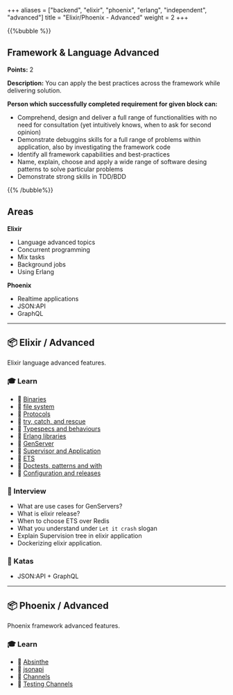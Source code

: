 +++
aliases = ["backend", "elixir", "phoenix", "erlang", "independent", "advanced"]
title = "Elixir/Phoenix - Advanced"
weight = 2
+++

{{%bubble %}}

## Framework & Language Advanced

**Points:** 2 

**Description:** You can apply the best practices across the framework while delivering solution.

**Person which successfully completed requirement for given block can:** 

- Comprehend, design and deliver a full range of functionalities with no need for consultation (yet intuitively knows, when to ask for second opinion)
- Demonstrate debuggins skills for a full range of problems within application, also by investigating the framework code
- Identify all framework capabilities and best-practices
- Name, explain, choose and apply a wide range of software desing patterns to solve particular problems 
- Demonstrate strong skills in TDD/BDD

{{% /bubble%}}

## Areas

**Elixir**

- Language advanced topics
- Concurrent programming
- Mix tasks
- Background jobs
- Using Erlang

**Phoenix**

- Realtime applications
- JSON:API
- GraphQL
---

## 📦 Elixir / Advanced

Elixir language advanced features.

### 🎓 Learn
  - 📗 [Binaries](https://elixir-lang.org/getting-started/binaries-strings-and-char-lists.html)
  - 📗 [file system](https://elixir-lang.org/getting-started/io-and-the-file-system.html)
  - 📗 [Protocols](https://elixir-lang.org/getting-started/protocols.html)
  - 📗 [try, catch, and rescue](https://elixir-lang.org/getting-started/try-catch-and-rescue.html)
  - 📗 [Typespecs and behaviours](https://elixir-lang.org/getting-started/typespecs-and-behaviours.html)
  - 📗 [Erlang libraries](https://elixir-lang.org/getting-started/erlang-libraries.html)
  - 📗 [GenServer](https://elixir-lang.org/getting-started/mix-otp/genserver.html)
  - 📗 [Supervisor and Application](https://elixir-lang.org/getting-started/mix-otp/supervisor-and-application.html)
  - 📗 [ETS](https://elixir-lang.org/getting-started/mix-otp/ets.html)
  - 📗 [Doctests, patterns and with](https://elixir-lang.org/getting-started/mix-otp/docs-tests-and-with.html)
  - 📗 [Configuration and releases](https://elixir-lang.org/getting-started/mix-otp/config-and-releases.html)

### 🎤 Interview

- What are use cases for GenServers?
- What is elixir release?
- When to choose ETS over Redis
- What you understand under `Let it crash` slogan
- Explain Supervision tree in elixir application
- Dockerizing elixir application.


### 📝 Katas

- JSON:API + GraphQL

---

## 📦 Phoenix / Advanced

Phoenix framework advanced features.

### 🎓 Learn
  - 📗 [Absinthe](https://github.com/absinthe-graphql/absinthe)
  - 📗 [jsonapi](https://github.com/jeregrine/jsonapi)
  - 📗 [Channels](https://hexdocs.pm/phoenix/channels.html#content)
  - 📗 [Testing Channels](https://hexdocs.pm/phoenix/testing_channels.html#content)


